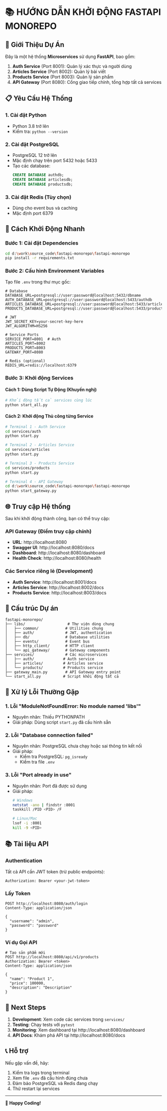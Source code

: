 # 📚 HƯỚNG DẪN KHỞI ĐỘNG FASTAPI MONOREPO

## 🎯 Giới Thiệu Dự Án

Đây là một hệ thống **Microservices** sử dụng **FastAPI**, bao gồm:

1. **Auth Service** (Port 8001): Quản lý xác thực và người dùng
2. **Articles Service** (Port 8002): Quản lý bài viết
3. **Products Service** (Port 8003): Quản lý sản phẩm  
4. **API Gateway** (Port 8080): Cổng giao tiếp chính, tổng hợp tất cả services

## 📋 Yêu Cầu Hệ Thống

### 1. Cài đặt Python
- Python 3.8 trở lên
- Kiểm tra: `python --version`

### 2. Cài đặt PostgreSQL
- PostgreSQL 12 trở lên
- Mặc định chạy trên port 5432 hoặc 5433
- Tạo các database:
  ```sql
  CREATE DATABASE authdb;
  CREATE DATABASE articlesdb;
  CREATE DATABASE productsdb;
  ```

### 3. Cài đặt Redis (Tùy chọn)
- Dùng cho event bus và caching
- Mặc định port 6379

## 🚀 Cách Khởi Động Nhanh

### Bước 1: Cài đặt Dependencies
```bash
cd d:\work\source_code\fastapi-monorepo\fastapi-monorepo
pip install -r requirements.txt
```

### Bước 2: Cấu hình Environment Variables
Tạo file `.env` trong thư mục gốc:
```env
# Database
DATABASE_URL=postgresql://user:password@localhost:5432/dbname
AUTH_DATABASE_URL=postgresql://user:password@localhost:5433/authdb
ARTICLES_DATABASE_URL=postgresql://user:password@localhost:5433/articlesdb
PRODUCTS_DATABASE_URL=postgresql://user:password@localhost:5433/productsdb

# JWT
JWT_SECRET_KEY=your-secret-key-here
JWT_ALGORITHM=HS256

# Service Ports
SERVICE_PORT=8001  # Auth
ARTICLES_PORT=8002
PRODUCTS_PORT=8003
GATEWAY_PORT=8080

# Redis (optional)
REDIS_URL=redis://localhost:6379
```

### Bước 3: Khởi động Services

#### Cách 1: Dùng Script Tự Động (Khuyến nghị)
```bash
# Khởi động tất cả services cùng lúc
python start_all.py
```

#### Cách 2: Khởi động Thủ công từng Service
```bash
# Terminal 1 - Auth Service
cd services/auth
python start.py

# Terminal 2 - Articles Service  
cd services/articles
python start.py

# Terminal 3 - Products Service
cd services/products
python start.py

# Terminal 4 - API Gateway
cd d:\work\source_code\fastapi-monorepo\fastapi-monorepo
python start_gateway.py
```

## 🌐 Truy cập Hệ thống

Sau khi khởi động thành công, bạn có thể truy cập:

### API Gateway (Điểm truy cập chính)
- **URL**: http://localhost:8080
- **Swagger UI**: http://localhost:8080/docs
- **Dashboard**: http://localhost:8080/dashboard
- **Health Check**: http://localhost:8080/health

### Các Service riêng lẻ (Development)
- **Auth Service**: http://localhost:8001/docs
- **Articles Service**: http://localhost:8002/docs  
- **Products Service**: http://localhost:8003/docs

## 📖 Cấu trúc Dự án

```
fastapi-monorepo/
├── libs/                   # Thư viện dùng chung
│   ├── common/            # Utilities chung
│   ├── auth/              # JWT, authentication
│   ├── db/                # Database utilities
│   ├── events/            # Event bus
│   ├── http_client/       # HTTP client
│   └── api_gateway/       # Gateway components
├── services/              # Các microservices
│   ├── auth/             # Auth service
│   ├── articles/         # Articles service
│   └── products/         # Products service
├── gateway_main.py        # API Gateway entry point
└── start_all.py          # Script khởi động tất cả

```

## 🔧 Xử lý Lỗi Thường Gặp

### 1. Lỗi "ModuleNotFoundError: No module named 'libs'"
- Nguyên nhân: Thiếu PYTHONPATH
- Giải pháp: Dùng script `start.py` đã cấu hình sẵn

### 2. Lỗi "Database connection failed"
- Nguyên nhân: PostgreSQL chưa chạy hoặc sai thông tin kết nối
- Giải pháp: 
  - Kiểm tra PostgreSQL: `pg_isready`
  - Kiểm tra file `.env`

### 3. Lỗi "Port already in use"
- Nguyên nhân: Port đã được sử dụng
- Giải pháp:
  ```bash
  # Windows
  netstat -ano | findstr :8001
  taskkill /PID <PID> /F
  
  # Linux/Mac
  lsof -i :8001
  kill -9 <PID>
  ```

## 📚 Tài liệu API

### Authentication
Tất cả API cần JWT token (trừ public endpoints):
```http
Authorization: Bearer <your-jwt-token>
```

### Lấy Token
```http
POST http://localhost:8080/auth/login
Content-Type: application/json

{
  "username": "admin",
  "password": "password"
}
```

### Ví dụ Gọi API
```http
# Tạo sản phẩm mới
POST http://localhost:8080/api/v1/products
Authorization: Bearer <token>
Content-Type: application/json

{
  "name": "Product 1",
  "price": 100000,
  "description": "Description"
}
```

## 🎯 Next Steps

1. **Development**: Xem code các services trong `services/`
2. **Testing**: Chạy tests với `pytest`
3. **Monitoring**: Xem dashboard tại http://localhost:8080/dashboard
4. **API Docs**: Khám phá API tại http://localhost:8080/docs

## 📞 Hỗ trợ

Nếu gặp vấn đề, hãy:
1. Kiểm tra logs trong terminal
2. Xem file `.env` đã cấu hình đúng chưa
3. Đảm bảo PostgreSQL và Redis đang chạy
4. Thử restart lại services

---
🚀 **Happy Coding!**
